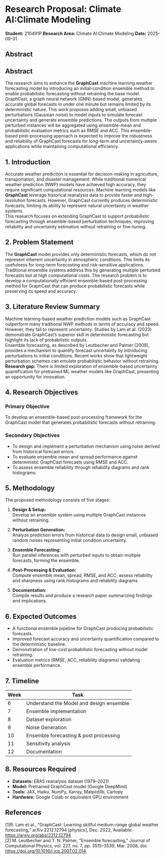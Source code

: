 # Research Proposal: Climate AI:Climate Modeling

**Student:** 210491P
**Research Area:** Climate AI:Climate Modeling
**Date:** 2025-09-01

## Abstract

## Abstract

The research aims to enhance the **GraphCast** machine learning weather forecasting model by introducing an initial-condition ensemble method to enable probabilistic forecasting without retraining the base model. GraphCast, a graph neural network (GNN)-based model, generates accurate global forecasts in under one minute but remains limited by its deterministic nature. This work proposes adding small, unbiased perturbations (Gaussian noise) to model inputs to simulate forecast uncertainty and generate ensemble predictions. The outputs from multiple perturbed instances will be aggregated using ensemble-mean and probabilistic evaluation metrics such as RMSE and ACC. This ensemble-based post-processing approach is expected to improve the robustness and reliability of GraphCast forecasts for long-term and uncertainty-aware applications while maintaining computational efficiency.

## 1. Introduction

Accurate weather prediction is essential for decision-making in agriculture, transportation, and disaster management. While traditional numerical weather prediction (NWP) models have achieved high accuracy, they require significant computational resources. Machine learning models like **GraphCast** leverage historical reanalysis data to provide faster and high-resolution forecasts. However, GraphCast currently produces deterministic forecasts, limiting its ability to represent natural uncertainty in weather systems.  
This research focuses on extending GraphCast to support probabilistic forecasting through ensemble-based perturbation techniques, improving reliability and uncertainty estimation without retraining or fine-tuning.


## 2. Problem Statement

The **GraphCast** model provides only deterministic forecasts, which do not represent inherent uncertainty in atmospheric conditions. This limits its usefulness for long-term forecasting and risk-sensitive applications. Traditional ensemble systems address this by generating multiple perturbed forecasts but at high computational costs. The research problem is to develop a computationally efficient ensemble-based post-processing method for GraphCast that can produce probabilistic forecasts while preserving its speed and accuracy.


## 3. Literature Review Summary

Machine learning-based weather prediction models such as GraphCast outperform many traditional NWP methods in terms of accuracy and speed. However, they fail to represent uncertainty. Studies by Lam et al. (2023) demonstrate GraphCast’s superior skill in deterministic forecasting but highlight its lack of probabilistic outputs.  
Ensemble forecasting, as described by Leutbecher and Palmer (2008), provides a mechanism to quantify forecast uncertainty by introducing perturbations to initial conditions. Recent works show that lightweight perturbation schemes can emulate probabilistic behavior without retraining.  
**Research gap:** There is limited exploration of ensemble-based uncertainty quantification for pretrained ML weather models like GraphCast, presenting an opportunity for innovation.


## 4. Research Objectives

### Primary Objective
To develop an ensemble-based post-processing framework for the GraphCast model that generates probabilistic forecasts without retraining.

### Secondary Objectives
- To design and implement a perturbation mechanism using noise derived from historical forecast errors.  
- To evaluate ensemble mean and spread performance against deterministic GraphCast forecasts using RMSE and ACC.  
- To assess ensemble reliability through reliability diagrams and rank histograms.  

## 5. Methodology

The proposed methodology consists of five stages:

1. **Design & Setup:**  
   Develop an ensemble system using multiple GraphCast instances without retraining.  

2. **Perturbation Generation:**  
   Analyze prediction errors from historical data to design small, unbiased random noises representing initial condition uncertainty.

3. **Ensemble Forecasting:**  
   Run parallel inferences with perturbed inputs to obtain multiple forecasts, forming the ensemble.

4. **Post-Processing & Evaluation:**  
   Compute ensemble mean, spread, RMSE, and ACC; assess reliability and sharpness using rank histograms and reliability diagrams.

5. **Documentation:**  
   Compile results and produce a research paper summarizing findings and implications.


## 6. Expected Outcomes

- A functional ensemble pipeline for GraphCast producing probabilistic forecasts.  
- Improved forecast accuracy and uncertainty quantification compared to the deterministic baseline.  
- Demonstration of low-cost probabilistic forecasting without model retraining.  
- Evaluation metrics (RMSE, ACC, reliability diagrams) validating ensemble performance.

## 7. Timeline

| Week | Task |
|------|------|
| 6 | Understand the Model and design ensemble |
| 7  | Ensemble implementation |
| 8  | Dataset exploration |
| 9 | Noise Generation |
| 10 | Ensemble forecasting & post processing|
| 11 | Sensitivity analysis |
| 12 | Documentation |

## 8. Resources Required

- **Datasets:** ERA5 reanalysis dataset (1979–2021)  
- **Model:** Pretrained GraphCast model (Google DeepMind)  
- **Tools:** JAX, Haiku, NumPy, Xarray, Matplotlib, Cartopy  
- **Hardware:** Google Colab or equivalent GPU environment  

## References

[1]R. Lam et al., “GraphCast: Learning skillful medium-range global weather forecasting,” arXiv:2212.12794 [physics], Dec. 2022, Available: https://arxiv.org/abs/2212.12794  
[2] M. Leutbecher and T. N. Palmer, “Ensemble forecasting,” Journal of Computational Physics,
vol. 227, no. 7, pp. 3515–3539, Mar. 2008, doi: https://doi.org/10.1016/j.jcp.2007.02.014.  

